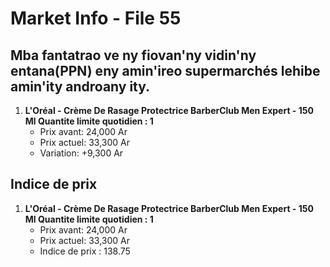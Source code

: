 # Market Info - File 55

## Mba fantatrao ve ny fiovan'ny vidin'ny entana(PPN) eny amin'ireo supermarchés lehibe amin'ity androany ity.

1. **L'Oréal - Crème De Rasage Protectrice BarberClub Men Expert - 150 Ml  Quantite limite quotidien : 1**
   - Prix avant: 24,000 Ar
   - Prix actuel: 33,300 Ar
   - Variation: +9,300 Ar



## Indice de prix

1. **L'Oréal - Crème De Rasage Protectrice BarberClub Men Expert - 150 Ml  Quantite limite quotidien : 1**
   - Prix avant: 24,000 Ar
   - Prix actuel: 33,300 Ar
   - Indice de prix : 138.75

